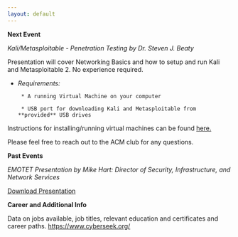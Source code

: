 ```yaml
---
layout: default
---
```

**Next Event**

 *Kali/Metasploitable - Penetration Testing 
by Dr. Steven J. Beaty*

Presentation will cover Networking Basics and how to setup and run Kali and Metasploitable 2. No experience required. 

 * *Requirements:*
 
        * A running Virtual Machine on your computer
        
        * USB port for downloading Kali and Metasploitable from **provided** USB drives

Instructions for installing/running virtual machines can be found [here.]({{https://www.howtogeek.com/196060/beginner-geek-how-to-create-and-use-virtual-machines/}}})

Please feel free to reach out to the ACM club for any questions.


**Past Events**

*EMOTET Presentation
by Mike Hart: Director of Security, Infrastructure,
and Network Services*

[Download Presentation]({{https://msu-denver-acm.github.io/SIGS/Cybersecurity/assets/02012019emotet.pdf/}})



**Career and Additional Info**

Data on jobs available, job titles, relevant education and certificates and career paths. <https://www.cyberseek.org/>



